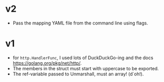 
# v2
* Pass the mapping YAML file from the command line using flags.

# v1
* for `http.HandlerFunc`, I used lots of DuckDuckGo-ing and the docs https://golang.org/pkg/net/http/.
* The members in the struct must start with uppercase to be exported.
* The ref-variable passed to Unmarshall, must an array! (d`oh!).
